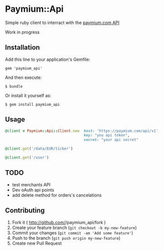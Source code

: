 # Paymium::Api

Simple ruby client to interract with the [paymium.com API](https://github.com/Paymium/api-documentation)

Work in progress

## Installation

Add this line to your application's Gemfile:

    gem 'paymium_api'

And then execute:

    $ bundle

Or install it yourself as:

    $ gem install paymium_api

## Usage

```ruby
@client = Paymium::Api::Client.new  host: 'https://paymium.com/api/v1', 
                                    key: "you api token", 
                                    secret: "your api secret"

@client.get('/data/EUR/ticker')

@client.get('/user')
````

## TODO
- test merchants API
- Dev oAuth api points
- add delete method for orders's cancelations

## Contributing

1. Fork it ( http://github.com/<my-github-username>/paymium_api/fork )
2. Create your feature branch (`git checkout -b my-new-feature`)
3. Commit your changes (`git commit -am 'Add some feature'`)
4. Push to the branch (`git push origin my-new-feature`)
5. Create new Pull Request
